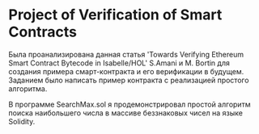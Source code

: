 # Project of Verification of Smart Contracts
Была проанализирована данная статья 'Towards Verifying Ethereum Smart Contract Bytecode in Isabelle/HOL' S.Amani и M. Bortin для создания примера смарт-контракта и его верификации в будущем. Заданием было написать пример контракта с реализацией простого алгоритма.

В программе SearchMax.sol я продемонстрировал простой алгоритм поиска наибольшего числа в массиве беззнаковых чисел на языке Solidity.  
